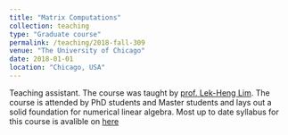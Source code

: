 ```yaml
---
title: "Matrix Computations"
collection: teaching
type: "Graduate course"
permalink: /teaching/2018-fall-309
venue: "The University of Chicago"
date: 2018-01-01
location: "Chicago, USA"
---
```


Teaching assistant. The course was taught by [prof. Lek-Heng Lim](https://www.stat.uchicago.edu/~lekheng/). The course is attended by PhD students and Master students and lays out a solid foundation for numerical linear algebra.  Most up to date syllabus for this course is avalible on [here](  http://www.stat.uchicago.edu/~lekheng/courses/309/)


